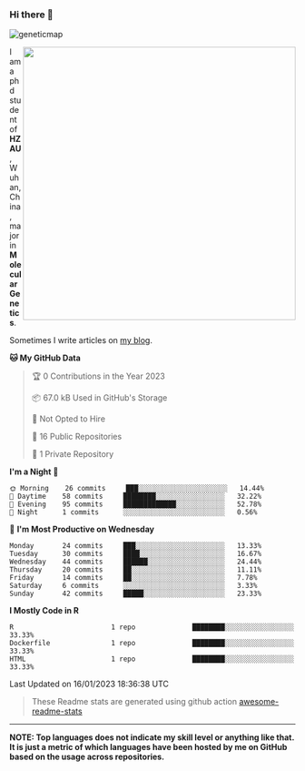 ### Hi there 👋

<!--
**Wangchangsh/Wangchangsh** is a ✨ _special_ ✨ repository because its `README.md` (this file) appears on your GitHub profile.

Here are some ideas to get you started:

- 🔭 I’m currently working on ...
- 🌱 I’m currently learning ...
- 👯 I’m looking to collaborate on ...
- 🤔 I’m looking for help with ...
- 💬 Ask me about ...
- 📫 How to reach me: ...
- 😄 Pronouns: ...
- ⚡ Fun fact: ...
-->

![geneticmap](https://cdn.jsdelivr.net/gh/Wangchangsh/image@main/molgenetics/Drosophila_Gene_Linkage_Map.6k3x642vc8c0.webp)


<img align="right" src="https://github-readme-stats.vercel.app/api?username=Wangchangsh&show_icons=true&hide_border=true&include_all_commits=true" width="480px">
     
I am a phd student of **HZAU**, Wuhan, China, major in **Molecular Genetics**.

Sometimes I write articles on [my blog](https://wangchangsheng.netlify.app/).


<!--START_SECTION:waka-->
**🐱 My GitHub Data** 

> 🏆 0 Contributions in the Year 2023
 > 
> 📦 67.0 kB Used in GitHub's Storage 
 > 
> 🚫 Not Opted to Hire
 > 
> 📜 16 Public Repositories 
 > 
> 🔑 1 Private Repository 
 > 
**I'm a Night 🦉** 

```text
🌞 Morning    26 commits     ███░░░░░░░░░░░░░░░░░░░░░░   14.44% 
🌆 Daytime    58 commits     ████████░░░░░░░░░░░░░░░░░   32.22% 
🌃 Evening    95 commits     █████████████░░░░░░░░░░░░   52.78% 
🌙 Night      1 commits      ░░░░░░░░░░░░░░░░░░░░░░░░░   0.56%

```
📅 **I'm Most Productive on Wednesday** 

```text
Monday       24 commits     ███░░░░░░░░░░░░░░░░░░░░░░   13.33% 
Tuesday      30 commits     ████░░░░░░░░░░░░░░░░░░░░░   16.67% 
Wednesday    44 commits     ██████░░░░░░░░░░░░░░░░░░░   24.44% 
Thursday     20 commits     ██░░░░░░░░░░░░░░░░░░░░░░░   11.11% 
Friday       14 commits     ██░░░░░░░░░░░░░░░░░░░░░░░   7.78% 
Saturday     6 commits      ░░░░░░░░░░░░░░░░░░░░░░░░░   3.33% 
Sunday       42 commits     █████░░░░░░░░░░░░░░░░░░░░   23.33%

```


**I Mostly Code in R** 

```text
R                        1 repo              ████████░░░░░░░░░░░░░░░░░   33.33% 
Dockerfile               1 repo              ████████░░░░░░░░░░░░░░░░░   33.33% 
HTML                     1 repo              ████████░░░░░░░░░░░░░░░░░   33.33%

```



 Last Updated on 16/01/2023 18:36:38 UTC
<!--END_SECTION:waka-->

> These Readme stats are generated using github action [awesome-readme-stats](https://github.com/anmol098/waka-readme-stats)

-----

**NOTE: Top languages does not indicate my skill level or anything like that. It is just a metric of which languages have been hosted by me on GitHub based on the usage across repositories.**
